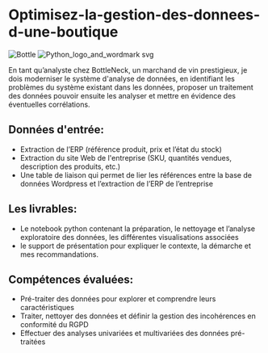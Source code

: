 # Optimisez-la-gestion-des-donnees-d-une-boutique

![Bottle](https://github.com/user-attachments/assets/2d2e4e9d-5d16-48c0-b55c-43c97a9d7e86)
![Python_logo_and_wordmark svg](https://github.com/user-attachments/assets/8079f788-c232-4ecf-80f8-688215611d0b)


En tant qu’analyste chez BottleNeck, un marchand de vin prestigieux, je dois moderniser le système d'analyse de données, en identifiant les problèmes du système existant dans les données, proposer un traitement des données pouvoir ensuite les analyser et mettre en évidence des éventuelles corrélations.

## Données d'entrée:

- Extraction de l’ERP (référence produit, prix et l’état du stock)
- Extraction du site Web de l'entreprise (SKU, quantités vendues, description des produits, etc.)
- Une table de liaison qui permet de lier les références entre la base de données Wordpress et l’extraction de l’ERP de l’entreprise
  
## Les livrables:

- Le notebook python contenant la préparation, le nettoyage et l’analyse exploratoire des données, les différentes visualisations associées
- le support de présentation pour expliquer le contexte, la démarche et mes recommandations.

## Compétences évaluées:

- Pré-traiter des données pour explorer et comprendre leurs caractéristiques
- Traiter, nettoyer des données et définir la gestion des incohérences en conformité du RGPD
- Effectuer des analyses univariées et multivariées des données pré-traitées
